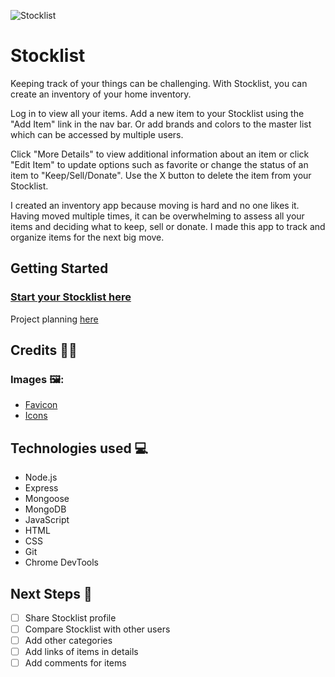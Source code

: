 ![Stocklist]( "stocklist-screenshot")

# Stocklist
Keeping track of your things can be challenging. With Stocklist, you can create an inventory of your home inventory. 

Log in to view all your items. Add a new item to your Stocklist using the "Add Item" link in the nav bar. Or add brands and colors to the master list which can be accessed by multiple users.

Click "More Details" to view additional information about an item or click "Edit Item" to update options such as favorite or change the status of an item to "Keep/Sell/Donate". Use the X button to delete the item from your Stocklist.

I created an inventory app because moving is hard and no one likes it. Having moved multiple times, it can be overwhelming to assess all your items and deciding what to keep, sell or donate. I made this app to track and organize items for the next big move.

## Getting Started

### [Start your Stocklist here](https://stocklist.fly.dev/ "Stocklist link")

Project planning [here](https://trello.com/b/CzHyKepp/stocklist "Trello Board")

## Credits 🙏🏽

### Images 🖼️:
* [Favicon](https://icons8.com/icon/tWqXz4h30AJ4/sneaker)
* [Icons](https://icons8.com/icon/set/clothing/cotton)


## Technologies used 💻
* Node.js
* Express
* Mongoose
* MongoDB
* JavaScript
* HTML
* CSS
* Git
* Chrome DevTools

## Next Steps 🔮
- [ ] Share Stocklist profile
- [ ] Compare Stocklist with other users
- [ ] Add other categories
- [ ] Add links of items in details
- [ ] Add comments for items